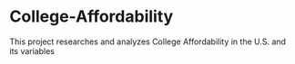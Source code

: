 # College-Affordability
This project researches and analyzes College Affordability in the U.S. and its variables
